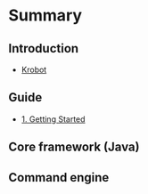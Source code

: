 # Summary

## Introduction

* [Krobot](README.md)

## Guide

* [1. Getting Started](guide/getting-started.md)

## Core framework \(Java\)

## Command engine

